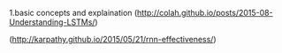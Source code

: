 1.basic concepts and explaination
  (http://colah.github.io/posts/2015-08-Understanding-LSTMs/)
  
  (http://karpathy.github.io/2015/05/21/rnn-effectiveness/)
 
